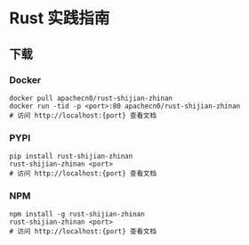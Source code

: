 # Rust 实践指南

## 下载

### Docker

```
docker pull apachecn0/rust-shijian-zhinan
docker run -tid -p <port>:80 apachecn0/rust-shijian-zhinan
# 访问 http://localhost:{port} 查看文档
```

### PYPI

```
pip install rust-shijian-zhinan
rust-shijian-zhinan <port>
# 访问 http://localhost:{port} 查看文档
```

### NPM

```
npm install -g rust-shijian-zhinan
rust-shijian-zhinan <port>
# 访问 http://localhost:{port} 查看文档
```